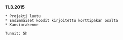**11.3.2015**

    * Projekti luotu
    * Ensimmäiset koodit kirjoitettu korttipakan osalta
    * Kansiorakenne
    
    Tunnit: 5h
    
